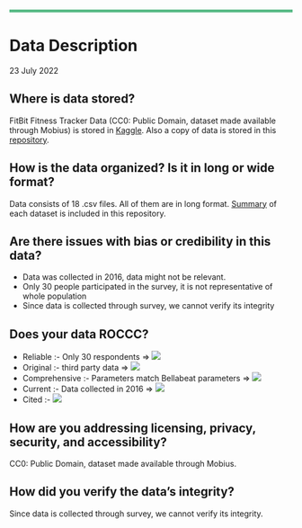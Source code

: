 ![***](../Resources/Images/image1.png)
# **Data Description**
23 July 2022

## **Where is data stored?**
FitBit Fitness Tracker Data (CC0: Public Domain, dataset made available through Mobius) is stored in [Kaggle](https://www.kaggle.com/arashnic/fitbit). Also a copy of data is stored in this [repository](https://github.com/abhisindh/Bellabeat_Product_Analysis/tree/master/Resources/Datasets/Fitabase%20Data%204.12.16-5.12.16).

## **How is the data organized? Is it in long or wide format?**
Data consists of 18 .csv files. All of them are in long format. [Summary](https://github.com/abhisindh/Bellabeat_Product_Analysis/blob/master/002_Prepare/DataSummaries.pdf) of each dataset is included
in this repository.

## **Are there issues with bias or credibility in this data?**
- Data was collected in 2016, data might not be relevant.
- Only 30 people participated in the survey, it is not representative of whole population
- Since data is collected through survey, we cannot verify its integrity

## **Does your data ROCCC?**
- Reliable :- Only 30 respondents => ![](https://img.shields.io/badge/-not%20reliable-red)
- Original :- third party data => ![](https://img.shields.io/badge/-not%20original-red)
- Comprehensive :- Parameters match Bellabeat parameters => ![](https://img.shields.io/badge/-comprehensive-brightgreen)
- Current :- Data collected in 2016 => ![](https://img.shields.io/badge/-not%20current-red)
- Cited :- ![](https://img.shields.io/badge/-not%20cited-red)

## **How are you addressing licensing, privacy, security, and accessibility?**
CC0: Public Domain, dataset made available through Mobius.

## **How did you verify the data’s integrity?**
Since data is collected through survey, we cannot verify its integrity.